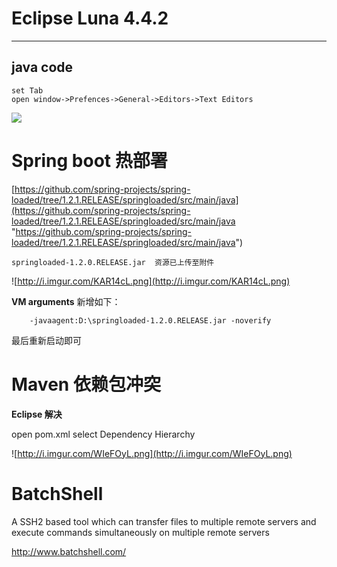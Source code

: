 # Eclipse Luna 4.4.2 #

----------

## java code  ##
	set Tab
    open window->Prefences->General->Editors->Text Editors
	
![](http://i.imgur.com/pQLWS2W.png)


# Spring boot 热部署 #


[https://github.com/spring-projects/spring-loaded/tree/1.2.1.RELEASE/springloaded/src/main/java](https://github.com/spring-projects/spring-loaded/tree/1.2.1.RELEASE/springloaded/src/main/java "https://github.com/spring-projects/spring-loaded/tree/1.2.1.RELEASE/springloaded/src/main/java")


	springloaded-1.2.0.RELEASE.jar  资源已上传至附件	
![http://i.imgur.com/KAR14cL.png](http://i.imgur.com/KAR14cL.png)

**VM arguments** 新增如下：

		-javaagent:D:\springloaded-1.2.0.RELEASE.jar -noverify

最后重新启动即可

# Maven 依赖包冲突 #

**Eclipse 解决**

open pom.xml
select Dependency Hierarchy

![http://i.imgur.com/WIeFOyL.png](http://i.imgur.com/WIeFOyL.png)

# BatchShell #

A SSH2 based tool which can transfer files to multiple remote servers and execute commands simultaneously on multiple remote servers

http://www.batchshell.com/